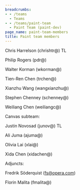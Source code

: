 ```yaml
---
breadcrumbs:
- - /teams
  - Teams
- - /teams/paint-team
  - Paint Team (paint-dev)
page_name: paint-team-members
title: Paint team members
---
```


Chris Harrelson (chrishtr@) TL

Philip Rogers (pdr@)

Walter Korman (wkorman@)

Tien-Ren Chen (trchen@)

Xianzhu Wang (wangxianzhu@)

Stephen Chenney (schenney@)

Weiliang Chen (weiliangc@)

Canvas subteam:

Justin Novosad (junov@) TL

Ali Juma (ajuma@)

Olivia Lai (xlai@)

Xida Chen (xidachen@)

Adjuncts:

Fredrik Söderquist (fs@opera.com)

Florin Malita (fmalita@)
